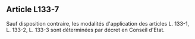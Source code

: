 ## Article L133-7

Sauf disposition contraire, les modalités d'application des articles L. 133-1, L. 133-2, L. 133-3 sont
déterminées par décret en Conseil d'Etat.


